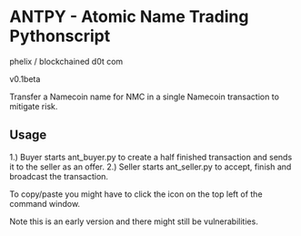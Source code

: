 ANTPY - Atomic Name Trading Pythonscript
================================
phelix / blockchained d0t com

v0.1beta

Transfer a Namecoin name for NMC in a single Namecoin transaction to mitigate risk.

Usage
------
1.) Buyer starts ant_buyer.py to create a half finished transaction and sends it to the seller as an offer.
2.) Seller starts ant_seller.py to accept, finish and broadcast the transaction.

To copy/paste you might have to click the icon on the top left of the command window.

Note this is an early version and there might still be vulnerabilities.
